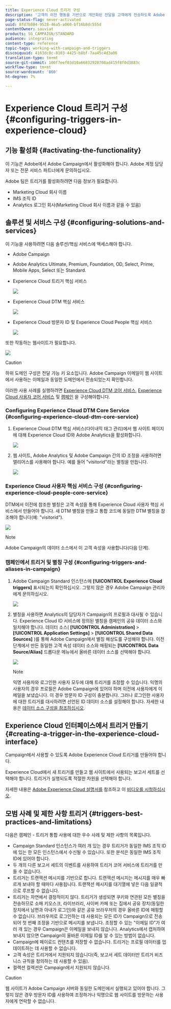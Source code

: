 ```yaml
---
title: Experience Cloud 트리거 구성
description: '고객의 이전 행동을 기반으로 개인화된 전달을 고객에게 전송하도록 Adobe Experience Cloud 트리거 통합을 구성하는 방법을 살펴볼 수 있습니다. '
page-status-flag: never-activated
uuid: 8fd7b804-9528-46a5-a060-bf16b8dc555d
contentOwner: sauviat
products: SG_CAMPAIGN/STANDARD
audience: integrating
content-type: reference
topic-tags: working-with-campaign-and-triggers
discoiquuid: 4163dc0c-8103-4425-b8bf-7aa45c4d3a06
translation-type: tm+mt
source-git-commit: 100f7eef03d10a66832920708ad415f8f0d3883c
workflow-type: tm+mt
source-wordcount: '860'
ht-degree: 7%

---
```



# Experience Cloud 트리거 구성{#configuring-triggers-in-experience-cloud}

## 기능 활성화 {#activating-the-functionality}

이 기능은 Adobe에서 Adobe Campaign에서 활성화해야 합니다. Adobe 계정 담당자 또는 전문 서비스 파트너에게 문의하십시오.

Adobe 팀은 트리거를 활성화하려면 다음 정보가 필요합니다.

* Marketing Cloud 회사 이름
* IMS 조직 ID
* Analytics 로그인 회사(Marketing Cloud 회사 이름과 같을 수 있음)

## 솔루션 및 서비스 구성 {#configuring-solutions-and-services}

이 기능을 사용하려면 다음 솔루션/핵심 서비스에 액세스해야 합니다.

* Adobe Campaign
* Adobe Analytics Ultimate, Premium, Foundation, OD, Select, Prime, Mobile Apps, Select 또는 Standard.
* Experience Cloud 트리거 핵심 서비스

   ![](assets/trigger_uc_prereq_1.png)

* Experience Cloud DTM 핵심 서비스

   ![](assets/trigger_uc_prereq_2.png)

* Experience Cloud 방문자 ID 및 Experience Cloud People 핵심 서비스

   ![](assets/trigger_uc_prereq_3.png)

또한 작동하는 웹사이트가 필요합니다.

![](assets/trigger_uc_prereq_4.png)

>[!CAUTION]
>
>하위 도메인 구성은 전달 가능 키 요소입니다. Adobe Campaign 이메일이 웹 사이트에서 사용하는 이메일과 동일한 도메인에서 전송되었는지 확인합니다.

이러한 사용 사례를 실행하려면 [Experience Cloud DTM 코어 서비스](#configuring-experience-cloud-dtm-core-service), [Experience Cloud 사용자 코어 서비스](#configuring-experience-cloud-people-core-service) 및 [캠페인](#configuring-triggers-and-aliases-in-campaign) 을 구성해야합니다.

### Configuring Experience Cloud DTM Core Service {#configuring-experience-cloud-dtm-core-service}

1. Experience Cloud DTM 핵심 서비스(다이내믹 태그 관리)에서 웹 사이트 페이지에 대해 Experience Cloud ID와 Adobe Analytics을 활성화합니다.

   ![](assets/trigger_uc_conf_1.png)

1. 웹 사이트, Adobe Analytics 및 Adobe Campaign 간의 ID 조정을 사용하려면 앨리어스를 사용해야 합니다. 예를 들어 &quot;visitorid&quot;라는 별칭을 만듭니다.

   ![](assets/trigger_uc_conf_2.png)

### Experience Cloud 사용자 핵심 서비스 구성 {#configuring-experience-cloud-people-core-service}

DTM에서 이전에 참조한 별칭은 고객 속성을 통해 Experience Cloud 사용자 핵심 서비스에서 만들어야 합니다. 새 DTM 별칭을 만들고 통합 코드에 동일한 DTM 별칭을 참조해야 합니다(예: &quot;visitorid&quot;).

![](assets/trigger_uc_conf_3.png)

>[!NOTE]
>
>Adobe Campaign의 데이터 소스에서 이 고객 속성을 사용합니다(다음 단계).

### 캠페인에서 트리거 및 별칭 구성 {#configuring-triggers-and-aliases-in-campaign}

1. Adobe Campaign Standard 인스턴스에 **[!UICONTROL Experience Cloud triggers]** 표시되는지 확인하십시오. 그렇지 않은 경우 Adobe Campaign 관리자에게 문의하십시오.

   ![](assets/remarketing_1.png)

1. 별칭을 사용하면 Analytics의 담당자가 Campaign의 프로필과 대사될 수 있습니다. Experience Cloud ID 서비스에 정의된 별칭을 캠페인의 공유 데이터 소스와 일치해야 합니다. 데이터 소스( **[!UICONTROL Administration]** > **[!UICONTROL Application Settings]** > **[!UICONTROL Shared Data Sources]** )를 통해 Adobe Campaign에서 별칭 해상도를 구성해야 합니다. 이전 단계에서 만든 동일한 고객 속성 데이터 소스와 매핑되는 **[!UICONTROL Data Source/Alias]** 드롭다운 메뉴에서 올바른 데이터 소스를 선택해야 합니다.

   ![](assets/trigger_uc_conf_5.png)

   >[!NOTE]
   >
   >익명 사용자와 로그인한 사용자 모두에 대해 트리거를 조정할 수 있습니다. 익명의 사용자의 경우 프로필은 Adobe Campaign에 있어야 하며 이전에 사용자에게 이메일을 보냈습니다. 이 경우 방문자 ID 구성이 충분합니다. 그러나 로그인한 사용자에 대한 트리거를 대사하려면 선언된 ID 데이터 소스를 설정해야 합니다. 자세한 내용은 [데이터 소스 구성을 참조하십시오](../../integrating/using/provisioning-and-configuring-integration-with-audience-manager-or-people-core-service.md#step-2--configure-the-data-sources).

## Experience Cloud 인터페이스에서 트리거 만들기 {#creating-a-trigger-in-the-experience-cloud-interface}

Campaign에서 사용할 수 있도록 Adobe Experience Cloud 트리거를 만들어야 합니다.

Experience Cloud에서 새 트리거를 만들고 웹 사이트에서 사용되는 보고서 세트를 선택해야 합니다. 트리거가 실행되도록 적절한 차원을 선택해야 합니다.

자세한 내용은 [Adobe Experience Cloud 설명서를](https://docs.adobe.com/content/help/ko-KR/core-services/interface/activation/triggers.html) 참조하고 이 [비디오를 시청하십시오](https://helpx.adobe.com/marketing-cloud/how-to/email-marketing.html#step-two).

## 모범 사례 및 제한 사항 트리거 {#triggers-best-practices-and-limitations}

다음은 캠페인 - 트리거 통합 사용에 대한 우수 사례 및 제한 사항의 목록입니다.

* Campaign Standard 인스턴스가 여러 개 있는 경우 트리거가 동일한 IMS 조직 ID에 있는 한 모든 인스턴스에서 수신될 수 있습니다. 또한 분석은 동일한 IMS 조직 ID에 있어야 합니다.
* 두 개의 다른 보고서 세트의 이벤트를 사용하여 트리거 코어 서비스에 트리거를 만들 수 없습니다.
* 트리거는 트랜잭션 메시지를 기반으로 합니다. 트랜잭션 메시지는 메시지를 매우 빠르게 보내야 할 때마다 사용됩니다. 트랜잭션 메시지를 대기열에 넣은 다음 일괄적으로 루프할 수 없습니다.
* 트리거는 자연에서 결정적이지 않다. 트리거가 생성되면 쿠키와 연관된 모든 별칭을 전송하므로 소매 키오스크, 라이브러리, 사이버 카페 또는 집에서 공유 장치(동일한 장치에서 남편과 아내가 로그인)와 같은 공유 브라우저의 경우 올바른 ID에 매핑할 수 없습니다. 브라우저로 로그인하는 데 사용되는 모든 ID가 Campaign으로 전송되어 첫 번째 조정을 기반으로 메시지를 보냅니다. 조정할 수 있는 &quot;이메일 ID&quot;가 여러 개 있는 경우 Campaign은 이메일을 보내지 않습니다. Analytics에서 캡처하여 보내지 않으면 Campaign이 올바른 이메일 ID를 알 수 있는 방법이 없습니다.
* Campaign에 페이로드 컨텐츠를 저장할 수 없습니다. 트리거는 프로필 데이터를 업데이트하는 데 사용할 수 없습니다.
* 고객 속성은 트리거에서 지원되지 않습니다(즉, 보고서 세트 데이터만 트리거 비즈니스 규칙을 정의하는 데 사용할 수 있음).
* 컬렉션 컬렉션은 Campaign에서 지원되지 않습니다.

>[!CAUTION]
>
>웹 사이트가 Adobe Campaign 서버와 동일한 도메인에서 실행되고 있어야 합니다. 그렇지 않은 경우 방문자 ID를 사용하여 조정하거나 익명으로 웹 사이트를 방문하는 사용자에게 연락할 수 없습니다.

